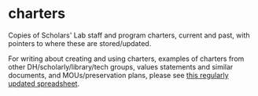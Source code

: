 # charters
Copies of Scholars' Lab staff and program charters, current and past, with pointers to where these are stored/updated.

For writing about creating and using charters, examples of charters from other DH/scholarly/library/tech groups, values statements and similar documents, and MOUs/preservation plans, please see [this regularly updated spreadsheet](https://docs.google.com/spreadsheets/d/1DsPTGQAMuhe3jm-b9dU9kgbiGSM_F-QrqR2LXrEAb0s/edit?usp=sharing).
